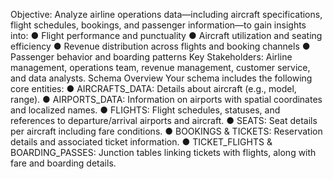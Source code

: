 Objective:
Analyze airline operations data—including aircraft specifications, flight schedules,
bookings, and passenger information—to gain insights into:
● Flight performance and punctuality
● Aircraft utilization and seating efficiency
● Revenue distribution across flights and booking channels
● Passenger behavior and boarding patterns
Key Stakeholders:
Airline management, operations team, revenue management, customer service, and
data analysts.
Schema Overview
Your schema includes the following core entities:
● AIRCRAFTS_DATA: Details about aircraft (e.g., model, range).
● AIRPORTS_DATA: Information on airports with spatial coordinates and localized
names.
● FLIGHTS: Flight schedules, statuses, and references to departure/arrival airports
and aircraft.
● SEATS: Seat details per aircraft including fare conditions.
● BOOKINGS & TICKETS: Reservation details and associated ticket information.
● TICKET_FLIGHTS & BOARDING_PASSES: Junction tables linking tickets with
flights, along with fare and boarding details.
